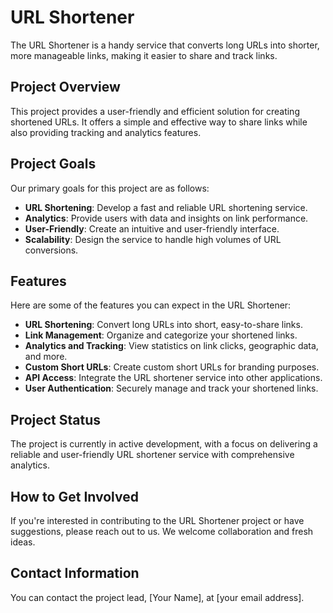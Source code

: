 # URL Shortener

The URL Shortener is a handy service that converts long URLs into shorter, more manageable links, making it easier to share and track links.

## Project Overview

This project provides a user-friendly and efficient solution for creating shortened URLs. It offers a simple and effective way to share links while also providing tracking and analytics features.

## Project Goals

Our primary goals for this project are as follows:

- **URL Shortening**: Develop a fast and reliable URL shortening service.
- **Analytics**: Provide users with data and insights on link performance.
- **User-Friendly**: Create an intuitive and user-friendly interface.
- **Scalability**: Design the service to handle high volumes of URL conversions.

## Features

Here are some of the features you can expect in the URL Shortener:

- **URL Shortening**: Convert long URLs into short, easy-to-share links.
- **Link Management**: Organize and categorize your shortened links.
- **Analytics and Tracking**: View statistics on link clicks, geographic data, and more.
- **Custom Short URLs**: Create custom short URLs for branding purposes.
- **API Access**: Integrate the URL shortener service into other applications.
- **User Authentication**: Securely manage and track your shortened links.

## Project Status

The project is currently in active development, with a focus on delivering a reliable and user-friendly URL shortener service with comprehensive analytics.

## How to Get Involved

If you're interested in contributing to the URL Shortener project or have suggestions, please reach out to us. We welcome collaboration and fresh ideas.

## Contact Information

You can contact the project lead, [Your Name], at [your email address].

